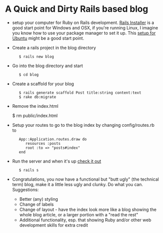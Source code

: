# A Quick and Dirty Rails based blog

   * setup your computer for Ruby on Rails development.  [Rails Installer](http://railsinstaller.org/) is a good start point for Windows and OSX, if you're running Linux, I imagine you know how to use your package manager to set it up.  This [setup for Ubuntu](http://coding.smashingmagazine.com/2011/06/21/set-up-an-ubuntu-local-development-machine-for-ruby-on-rails/) might be a good start point.
   * Create a rails project in the blog directory

            $ rails new blog

   * Go into the blog directory and start

            $ cd blog

   * Create a scaffold for your blog

            $ rails generate scaffold Post title:string content:text
            $ rake db:migrate


   * Remove the index.html

       $ rm public/index.html

   * Setup your routes to go to the blog index by changing config/routes.rb to

            App::Application.routes.draw do
               resources :posts
               root :to => "posts#index"
            end

   * Run the server and when it's up [check it out](http://localhost:3000)

            $ rails s

   * Congratulations, you now have a functional but "butt ugly" (the technical term) blog, make it a little less ugly and clunky. Do what you can. Suggestions:
       - Better (any) styling
       - Change of labels
       - Change of layout - have the index look more like a blog showing the whole blog article, or a larger portion with a "read the rest"
       - Additional functionality, esp. that showing Ruby and/or other web development skills for extra credit
